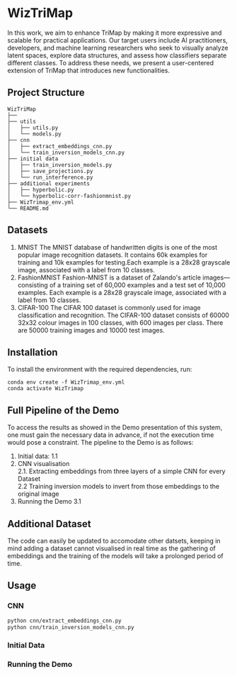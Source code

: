 # WizTriMap

In this work, we aim to enhance TriMap by making it more expressive and scalable for practical applications. Our target users include AI practitioners, developers, and machine learning researchers who seek to visually analyze latent spaces, explore data structures, and assess how classifiers separate different classes. To address these needs, we present a user-centered extension of TriMap that introduces new functionalities.

## Project Structure

```
WizTriMap
├──
├── utils
│   ├── utils.py
│   └── models.py
├── cnn
│   ├── extract_embeddings_cnn.py
│   └── train_inversion_models_cnn.py
├── initial data
│   ├── train_inversion_models.py
│   ├── save_projections.py
│   └── run_interference.py
├── additional experiments
│   ├── hyperbolic.py
│   └── hyperbolic-corr-fashionmnist.py
├── WizTrimap_env.yml
└── README.md
```
## Datasets
1. MNIST
    The MNIST database of handwritten digits is one of the most popular image recognition datasets. It contains 60k examples for training and 10k examples for testing.Each example is a 28x28 grayscale image, associated with a label from 10 classes.
2. FashionMNIST
    Fashion-MNIST is a dataset of Zalando's article images—consisting of a training set of 60,000 examples and a test set of 10,000 examples. Each example is a 28x28 grayscale image, associated with a label from 10 classes.
3. CIFAR-100
    The CIFAR 100 dataset is commonly used for image classification and recognition. The CIFAR-100 dataset consists of 60000 32x32 colour images in 100 classes, with 600 images per class. There are 50000 training images and 10000 test images. 

## Installation

To install the environment with the required dependencies, run:
```
conda env create -f WizTrimap_env.yml
conda activate WizTrimap
```

## Full Pipeline of the Demo

To access the results as showed in the Demo presentation of this system, one must gain the necessary data in advance, if not the execution time would pose a constraint. The pipeline to the Demo is as follows:
1. Initial data:
    1.1 
2. CNN visualisation \
    2.1. Extracting embeddings from three layers of a simple CNN for every Dataset \
    2.2 Training inversion models to invert from those embeddings to the original image
3. Running the Demo
    3.1


## Additional Dataset
The code can easily be updated to accomodate other datsets, keeping in mind adding a dataset cannot visualised in real time as the gathering of embeddings and the training of the models will take a prolonged period of time.

## Usage
### CNN
```bash
python cnn/extract_embeddings_cnn.py
python cnn/train_inversion_models_cnn.py
```
### Initial Data
### Running the Demo